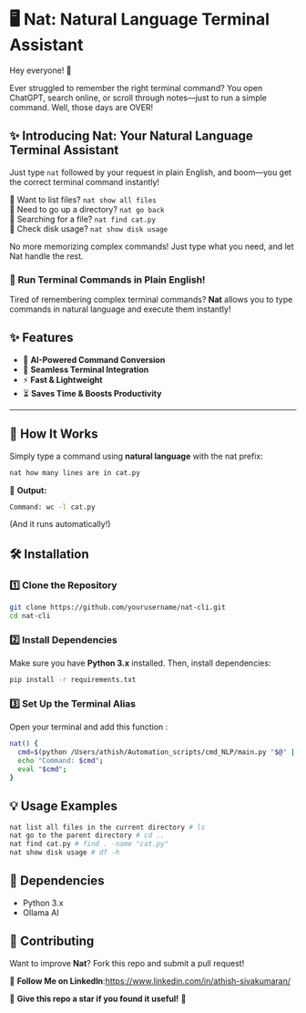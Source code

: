 # 🖥️ Nat: Natural Language Terminal Assistant

Hey everyone! 👋

Ever struggled to remember the right terminal command? You open ChatGPT, search online, or scroll through notes—just to run a simple command. Well, those days are OVER!

## ✨ Introducing Nat: Your Natural Language Terminal Assistant

Just type `nat` followed by your request in plain English, and boom—you get the correct terminal command instantly!

🔹 Want to list files? `nat show all files`  
🔹 Need to go up a directory? `nat go back`  
🔹 Searching for a file? `nat find cat.py`  
🔹 Check disk usage? `nat show disk usage`

No more memorizing complex commands! Just type what you need, and let Nat handle the rest.

### 🚀 Run Terminal Commands in Plain English!

Tired of remembering complex terminal commands? **Nat** allows you to type commands in natural language and execute them instantly!

## ✨ Features

- 🧠 **AI-Powered Command Conversion**
- 🔄 **Seamless Terminal Integration**
- ⚡ **Fast & Lightweight**
- ⏳ **Saves Time & Boosts Productivity**

---

## 📌 How It Works

Simply type a command using **natural language** with the nat prefix:

```bash
nat how many lines are in cat.py
```

🔹 **Output:**

```bash
Command: wc -l cat.py
```
(And it runs automatically!)

## 🛠️ Installation

### 1️⃣ Clone the Repository

```bash
git clone https://github.com/yourusername/nat-cli.git
cd nat-cli
```

### 2️⃣ Install Dependencies

Make sure you have **Python 3.x** installed. Then, install dependencies:

```bash
pip install -r requirements.txt
```

### 3️⃣ Set Up the Terminal Alias

Open your terminal and add this function :

```bash
nat() {
  cmd=$(python /Users/athish/Automation_scripts/cmd_NLP/main.py "$@" | tail -n 1);
  echo "Command: $cmd";
  eval "$cmd";
}
```

## 💡 Usage Examples

```bash
nat list all files in the current directory # ls
nat go to the parent directory # cd ..
nat find cat.py # find . -name "cat.py"
nat show disk usage # df -h
```

## 🔗 Dependencies

* Python 3.x
* Ollama AI



## 🤝 Contributing

Want to improve **Nat**? Fork this repo and submit a pull request!

🔗 **Follow Me on LinkedIn**:https://www.linkedin.com/in/athish-sivakumaran/

🌟 **Give this repo a star if you found it useful!** 🚀
